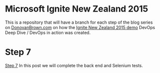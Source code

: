 # Microsoft Ignite New Zealand 2015 
This is a repository that will have a branch for each step of the blog series on [DonovanBrown.com](http://donovanbrown.com/?tag=/2015+Ignite+New+Zealand) on how the [Ignite New Zealand 2015 demo](https://channel9.msdn.com/Events/Ignite/Microsoft-Ignite-New-Zealand-2015/M348) DevOps Deep Dive / DevOps in action was created.
# Step 7
[Step 7](http://www.donovanbrown.com/post/2015/12/14/2015-ignite-new-zealand-demo-prep-step-7) In this post we will complete the back end and Selenium tests.

